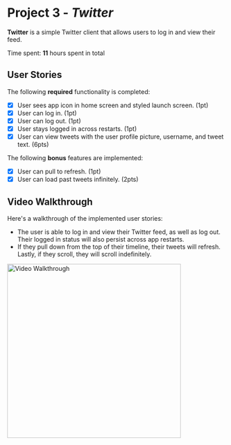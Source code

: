 # Project 3 - *Twitter*

**Twitter** is a simple Twitter client that allows users to log in and view their feed.

Time spent: **11** hours spent in total

## User Stories

The following **required** functionality is completed:

- [x] User sees app icon in home screen and styled launch screen. (1pt)
- [x] User can log in. (1pt)
- [x] User can log out. (1pt)
- [x] User stays logged in across restarts. (1pt)
- [x] User can view tweets with the user profile picture, username, and tweet text. (6pts)

The following **bonus** features are implemented:

- [x] User can pull to refresh. (1pt)
- [x] User can load past tweets infinitely. (2pts)

## Video Walkthrough

Here's a walkthrough of the implemented user stories:

- The user is able to log in and view their Twitter feed, as well as log out. Their logged in status will also persist across app restarts. 
- If they pull down from the top of their timeline, their tweets will refresh. Lastly, if they scroll, they will scroll indefinitely.

<img src='https://github.com/bryandevelops/Twitter/blob/master/demo.gif' title='Video Walkthrough' width='400' alt='Video Walkthrough' />
